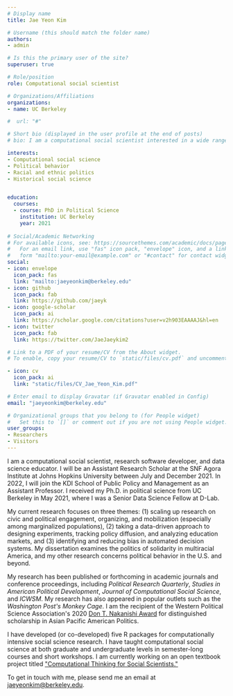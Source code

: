 ```yaml
---
# Display name
title: Jae Yeon Kim

# Username (this should match the folder name)
authors:
- admin

# Is this the primary user of the site?
superuser: true

# Role/position
role: Computational social scientist

# Organizations/Affiliations
organizations:
- name: UC Berkeley

#  url: "#"

# Short bio (displayed in the user profile at the end of posts)
# bio: I am a computational social scientist interested in a wide range of public policy problems. 

interests:
- Computational social science
- Political behavior 
- Racial and ethnic politics
- Historical social science


education:
  courses:
  - course: PhD in Political Science
    institution: UC Berkeley
    year: 2021
    
# Social/Academic Networking
# For available icons, see: https://sourcethemes.com/academic/docs/page-builder/#icons
#   For an email link, use "fas" icon pack, "envelope" icon, and a link in the
#   form "mailto:your-email@example.com" or "#contact" for contact widget.
social:
- icon: envelope
  icon_pack: fas
  link: "mailto:jaeyeonkim@berkeley.edu"
- icon: github
  icon_pack: fab
  link: https://github.com/jaeyk
- icon: google-scholar
  icon_pack: ai
  link: https://scholar.google.com/citations?user=v2h903EAAAAJ&hl=en
- icon: twitter
  icon_pack: fab
  link: https://twitter.com/JaeJaeykim2

# Link to a PDF of your resume/CV from the About widget.
# To enable, copy your resume/CV to `static/files/cv.pdf` and uncomment the lines below.

- icon: cv
  icon_pack: ai
  link: "static/files/CV_Jae_Yeon_Kim.pdf"

# Enter email to display Gravatar (if Gravatar enabled in Config)
email: "jaeyeonkim@berkeley.edu"

# Organizational groups that you belong to (for People widget)
#   Set this to `[]` or comment out if you are not using People widget.
user_groups:
- Researchers
- Visitors
---
```


I am a computational social scientist, research software developer, and data science educator. I will be an Assistant Research Scholar at the SNF Agora Institute at Johns Hopkins University between July and December 2021. In 2022, I will join the KDI School of Public Policy and Management as an Assistant Professor. I received my Ph.D. in political science from UC Berkeley in May 2021, where I was a Senior Data Science Fellow at D-Lab.

My current research focuses on three themes: (1) scaling up research on civic and political engagement, organizing, and mobilization (especially among marginalized populations), (2) taking a data-driven approach to designing experiments, tracking policy diffusion, and analyzing education markets, and (3) identifying and reducing bias in automated decision systems. My dissertation examines the politics of solidarity in multiracial America, and my other research concerns political behavior in the U.S. and beyond.

My research has been published or forthcoming in academic journals and conference proceedings, including *Political Research Quarterly*, *Studies in American Political Development*, *Journal of Computational Social Science*, and *ICWSM*. My research has also appeared in popular outlets such as the *Washington Post's Monkey Cage*. I am the recipient of the Western Political Science Association's 2020 [Don T. Nakanishi Award](https://www.wpsanet.org/award/) for distinguished scholarship in Asian Pacific American Politics. 
 
I have developed (or co-developed) five R packages for computationally intensive social science research. I have taught computational social science at both graduate and undergraduate levels in semester-long courses and short workshops. I am currently working on an open textbook project titled ["Computational Thinking for Social Scientists."](https://jaeyk.github.io/PS239T/)

To get in touch with me, please send me an email at jaeyeonkim@berkeley.edu.
